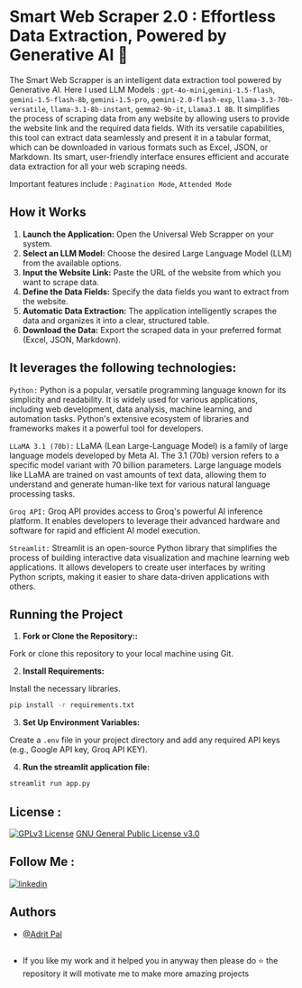 # Smart Web Scraper 2.0 : Effortless Data Extraction, Powered by Generative AI 🦑

The Smart Web Scrapper is an intelligent data extraction tool powered by Generative AI. Here I used LLM Models : `gpt-4o-mini`,`gemini-1.5-flash`, `gemini-1.5-flash-8b`, `gemini-1.5-pro`, `gemini-2.0-flash-exp`, `llama-3.3-70b-versatile`, `llama-3.1-8b-instant`, `gemma2-9b-it`, `Llama3.1 8B`. It simplifies the process of scraping data from any website by allowing users to provide the website link and the required data fields. With its versatile capabilities, this tool can extract data seamlessly and present it in a tabular format, which can be downloaded in various formats such as Excel, JSON, or Markdown. Its smart, user-friendly interface ensures efficient and accurate data extraction for all your web scraping needs.

Important features include : `Pagination Mode`, `Attended Mode`

## How it Works

1. **Launch the Application:** Open the Universal Web Scrapper on your system.
2. **Select an LLM Model:** Choose the desired Large Language Model (LLM) from the available options.
3. **Input the Website Link:** Paste the URL of the website from which you want to scrape data.
4. **Define the Data Fields:** Specify the data fields you want to extract from the website.
5. **Automatic Data Extraction:** The application intelligently scrapes the data and organizes it into a clear, structured table.
6. **Download the Data:** Export the scraped data in your preferred format (Excel, JSON, Markdown).


## It leverages the following technologies:

`Python:` Python is a popular, versatile programming language known for its simplicity and readability. It is widely used for various applications, including web development, data analysis, machine learning, and automation tasks. Python's extensive ecosystem of libraries and frameworks makes it a powerful tool for developers.

`LLaMA 3.1 (70b):` LLaMA (Lean Large-Language Model) is a family of large language models developed by Meta AI. The 3.1 (70b) version refers to a specific model variant with 70 billion parameters. Large language models like LLaMA are trained on vast amounts of text data, allowing them to understand and generate human-like text for various natural language processing tasks.

`Groq API:` Groq API provides access to Groq's powerful AI inference platform. It enables developers to leverage their advanced hardware and software for rapid and efficient AI model execution.

`Streamlit:` Streamlit is an open-source Python library that simplifies the process of building interactive data visualization and machine learning web applications. It allows developers to create user interfaces by writing Python scripts, making it easier to share data-driven applications with others.


## Running the Project
1. **Fork or Clone the Repository::** 

Fork or clone this repository to your local machine using Git.

2. **Install Requirements:**

Install the necessary libraries.

```bash
pip install -r requirements.txt

```

3. **Set Up Environment Variables:**

Create a `.env` file in your project directory and add any required API keys (e.g., Google API key, Groq API KEY).

4. **Run the streamlit application file:**

```bash
streamlit run app.py
```


## License :

[![GPLv3 License](https://img.shields.io/badge/License-GPL%20v3-yellow.svg)](https://opensource.org/licenses/) [GNU General Public License v3.0](https://github.com/AdritPal08/Smart-Web-Scraper-2.0-using-Gen-AI/blob/main/LICENSE)


## Follow Me :

[![linkedin](https://img.shields.io/badge/linkedin-0A66C2?style=for-the-badge&logo=linkedin&logoColor=white)](https://www.linkedin.com/in/adritpal/)


## Authors

- [@Adrit Pal](https://github.com/AdritPal08)


## 
- If you like my work and it helped you in anyway then please do ⭐ the repository it will motivate me to make more amazing projects